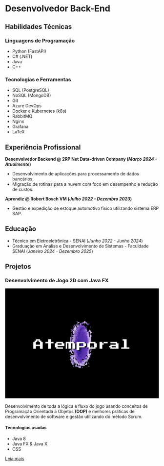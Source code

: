 <!-- # BackEnd Developer


## Technical Skills  

### Programming languages
- Python (FastAPI)
- C# (.NET) 
- Java 
- C++

### Technologies and Tools
- SQL (PostgreSQL)
- NoSQL (MongoDB) 
- Git
- Azure DevOps
- Docker and k8s
- RabbitMQ
- Nginx
- Grafana
- LaTeX

## Work Experience
**BackEnd Developer @ 2RP Net Data-driven Company (_March 2024 - Present_)**
- Focus on server-side development of applications for banking data processing
- Develop applications to migrate cloud routines with focus on performance and cost reduction in cloud computing

**Apprentice @ Robert Bosch VM (_July 2022 - December 2023_)**
- Inventory management and dispatch using SAP ERP system

## Education
- Technical Degree in Electronics - SENAI (_June 2022 - June 2024_)
- Technology Degree in Systems Analysis and Development - Faculdade SENAI (_January 2024 - December 2025_)
 
## Projects
### Game Development with Java FX  
![game-java](/assets/atemporal.png)

Development of all game logic and flow using Object-Oriented Programming **(OOP)** concepts and best software development practices.

[Read more](https://github.com/KauanIzidoro/Game-Java) -->



# Desenvolvedor Back-End

## Habilidades Técnicas

### Linguagens de Programação
- Python (FastAPI)
- C# (.NET)
- Java
- C++

### Tecnologias e Ferramentas
- SQL (PostgreSQL)
- NoSQL (MongoDB)
- Git
- Azure DevOps
- Docker e Kubernetes (k8s)
- RabbitMQ
- Nginx
- Grafana
- LaTeX

## Experiência Profissional
**Desenvolvedor Backend @ 2RP Net Data-driven Company (_Março 2024 - Atualmente_)**
- Desenvolvimento de aplicações para processamento de dados bancários.
- Migração de rotinas para a nuvem com foco em desempenho e redução de custos.

**Aprendiz @ Robert Bosch VM (_Julho 2022 - Dezembro 2023_)**
- Gestão e expedição de estoque automotivo físico utilizando  sistema ERP SAP.

## Educação
- Técnico em Eletroeletrônica - SENAI (_Junho 2022 - Junho 2024_)
- Graduação em Análise e Desenvolvimento de Sistemas - Faculdade SENAI (_Janeiro 2024 - Dezembro 2025_)

## Projetos
### Desenvolvimento de Jogo 2D com Java FX
![game-java](/assets/atemporal.png)

Desenvolvimento de toda a lógica e fluxo do jogo usando conceitos de Programação Orientada a Objetos **(OOP)** e melhores práticas de desenvolvimento de software e gestão utilizando do método Scrum.

#### Tecnologias usadas
- Java 8
- Java FX & Java X
- CSS

[Leia mais](https://github.com/KauanIzidoro/Game-Java)


